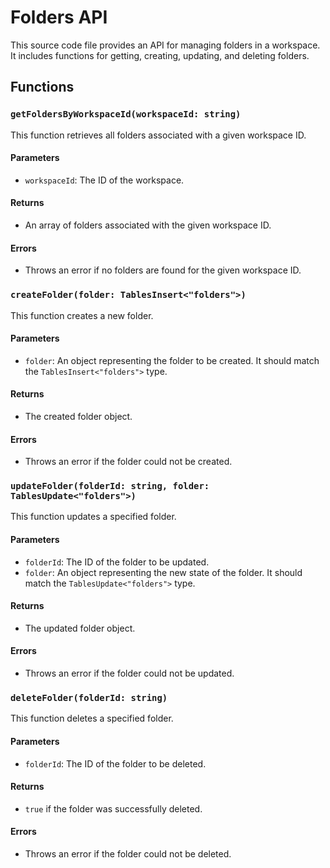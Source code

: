 # Folders API

This source code file provides an API for managing folders in a workspace. It includes functions for getting, creating, updating, and deleting folders.

## Functions

### `getFoldersByWorkspaceId(workspaceId: string)`

This function retrieves all folders associated with a given workspace ID. 

#### Parameters

- `workspaceId`: The ID of the workspace.

#### Returns

- An array of folders associated with the given workspace ID.

#### Errors

- Throws an error if no folders are found for the given workspace ID.

### `createFolder(folder: TablesInsert<"folders">)`

This function creates a new folder.

#### Parameters

- `folder`: An object representing the folder to be created. It should match the `TablesInsert<"folders">` type.

#### Returns

- The created folder object.

#### Errors

- Throws an error if the folder could not be created.

### `updateFolder(folderId: string, folder: TablesUpdate<"folders">)`

This function updates a specified folder.

#### Parameters

- `folderId`: The ID of the folder to be updated.
- `folder`: An object representing the new state of the folder. It should match the `TablesUpdate<"folders">` type.

#### Returns

- The updated folder object.

#### Errors

- Throws an error if the folder could not be updated.

### `deleteFolder(folderId: string)`

This function deletes a specified folder.

#### Parameters

- `folderId`: The ID of the folder to be deleted.

#### Returns

- `true` if the folder was successfully deleted.

#### Errors

- Throws an error if the folder could not be deleted.